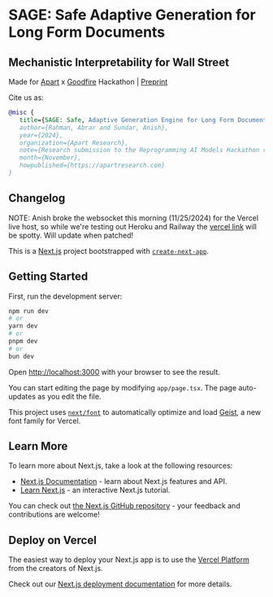 # SAGE: Safe Adaptive Generation for Long Form Documents

## Mechanistic Interpretability for Wall Street

Made for [Apart](https://www.apartresearch.com/) x [Goodfire](https://goodfire.ai/) Hackathon | [Preprint](https://www.apartresearch.com/project/sage-safe-adaptive-generation-engine-for-long-form-document-generation-in-collaborative-high-stakes-domains)

Cite us as:
```bibtex
@misc {
   title={SAGE: Safe, Adaptive Generation Engine for Long Form Document Generation in Collaborative, High Stakes Domains},
   author={Rahman, Abrar and Sundar, Anish},
   year={2024},
   organization={Apart Research},
   note={Research submission to the Reprogramming AI Models Hackathon research sprint hosted by Apart.},
   month={November},
   howpublished={https://apartresearch.com}
}
```

## Changelog

NOTE: Anish broke the websocket this morning (11/25/2024) for the Vercel live host, so while we're testing out Heroku and Railway the [vercel link]( https://benki-memomaker.vercel.app) will be spotty. Will update when patched!

This is a [Next.js](https://nextjs.org) project bootstrapped with [`create-next-app`](https://nextjs.org/docs/app/api-reference/cli/create-next-app).

## Getting Started

First, run the development server:

```bash
npm run dev
# or
yarn dev
# or
pnpm dev
# or
bun dev
```

Open [http://localhost:3000](http://localhost:3000) with your browser to see the result.

You can start editing the page by modifying `app/page.tsx`. The page auto-updates as you edit the file.

This project uses [`next/font`](https://nextjs.org/docs/app/building-your-application/optimizing/fonts) to automatically optimize and load [Geist](https://vercel.com/font), a new font family for Vercel.

## Learn More

To learn more about Next.js, take a look at the following resources:

- [Next.js Documentation](https://nextjs.org/docs) - learn about Next.js features and API.
- [Learn Next.js](https://nextjs.org/learn) - an interactive Next.js tutorial.

You can check out [the Next.js GitHub repository](https://github.com/vercel/next.js) - your feedback and contributions are welcome!

## Deploy on Vercel

The easiest way to deploy your Next.js app is to use the [Vercel Platform](https://vercel.com/new?utm_medium=default-template&filter=next.js&utm_source=create-next-app&utm_campaign=create-next-app-readme) from the creators of Next.js.

Check out our [Next.js deployment documentation](https://nextjs.org/docs/app/building-your-application/deploying) for more details.


